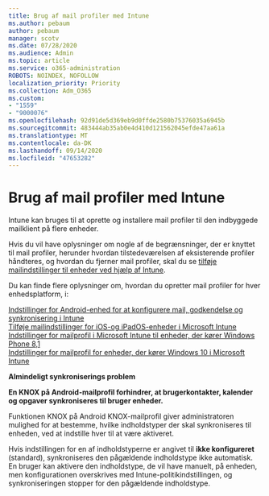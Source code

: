 ```yaml
---
title: Brug af mail profiler med Intune
ms.author: pebaum
author: pebaum
manager: scotv
ms.date: 07/28/2020
ms.audience: Admin
ms.topic: article
ms.service: o365-administration
ROBOTS: NOINDEX, NOFOLLOW
localization_priority: Priority
ms.collection: Adm_O365
ms.custom:
- "1559"
- "9000076"
ms.openlocfilehash: 92d91de5d369eb9d0ffde2580b75376035a6945b
ms.sourcegitcommit: 483444ab35ab0e4d410d121562045efde47aa61a
ms.translationtype: MT
ms.contentlocale: da-DK
ms.lasthandoff: 09/14/2020
ms.locfileid: "47653282"
---
```

# <a name="using-email-profiles-with-intune"></a>Brug af mail profiler med Intune

Intune kan bruges til at oprette og installere mail profiler til den indbyggede mailklient på flere enheder.

Hvis du vil have oplysninger om nogle af de begrænsninger, der er knyttet til mail profiler, herunder hvordan tilstedeværelsen af eksisterende profiler håndteres, og hvordan du fjerner mail profiler, skal du se [tilføje mailindstillinger til enheder ved hjælp af Intune](https://docs.microsoft.com/intune/email-settings-configure).

Du kan finde flere oplysninger om, hvordan du opretter mail profiler for hver enhedsplatform, i:

[Indstillinger for Android-enhed for at konfigurere mail, godkendelse og synkronisering i Intune](https://docs.microsoft.com/intune/email-settings-android)  
[Tilføje mailindstillinger for iOS-og iPadOS-enheder i Microsoft Intune](https://docs.microsoft.com/intune/email-settings-ios)  
[Indstillinger for mailprofil i Microsoft Intune til enheder, der kører Windows Phone 8,1](https://docs.microsoft.com/intune/email-settings-windows-phone-8-1)  
[Indstillinger for mailprofil for enheder, der kører Windows 10 i Microsoft Intune](https://docs.microsoft.com/intune/email-settings-windows-10)

**Almindeligt synkroniserings problem**

**En KNOX på Android-mailprofil forhindrer, at brugerkontakter, kalender og opgaver synkroniseres til bruger enheder.**

Funktionen KNOX på Android KNOX-mailprofil giver administratoren mulighed for at bestemme, hvilke indholdstyper der skal synkroniseres til enheden, ved at indstille hver til at være aktiveret.

Hvis indstillingen for en af indholdstyperne er angivet til **ikke konfigureret** (standard), synkroniseres den pågældende indholdstype ikke automatisk. En bruger kan aktivere den indholdstype, de vil have manuelt, på enheden, men konfigurationen overskrives med Intune-politikindstillingen, og synkroniseringen stopper for den pågældende indholdstype.

